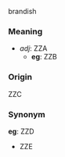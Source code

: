 brandish
### Meaning
+ _adj_: ZZA
	+ __eg__: ZZB

### Origin

ZZC

### Synonym

__eg__: ZZD

+ ZZE


